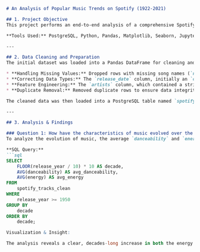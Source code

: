 ```markdown
# An Analysis of Popular Music Trends on Spotify (1922-2021)

## 1. Project Objective
This project performs an end-to-end analysis of a comprehensive Spotify dataset containing over 600,000 tracks. The objective is to uncover long-term trends in music characteristics, identify the most prolific artists in the catalog, and pinpoint the highest-energy songs of each decade. The analysis demonstrates skills in data cleaning, database management, advanced SQL querying, and data visualization.

**Tools Used:** PostgreSQL, Python, Pandas, Matplotlib, Seaborn, Jupyter Notebook

---

## 2. Data Cleaning and Preparation
The initial dataset was loaded into a Pandas DataFrame for cleaning and preparation before being loaded into a PostgreSQL database for analysis. Key cleaning steps included:

* **Handling Missing Values:** Dropped rows with missing song names (`name` column).
* **Correcting Data Types:** The `release_date` column, initially an `object`, was inconsistent (containing both full dates and just years). A `release_year` column was engineered by extracting the first four characters of the string to create a clean, consistent numeric feature.
* **Feature Engineering:** The `artists` column, which contained a string representation of a list, was parsed to create a `primary_artist` column containing only the first artist's name.
* **Duplicate Removal:** Removed duplicate rows to ensure data integrity.

The cleaned data was then loaded into a PostgreSQL table named `spotify_tracks_clean` for analysis.

---

## 3. Analysis & Findings

### Question 1: How have the characteristics of music evolved over the decades?
To analyze the evolution of music, the average `danceability` and `energy` were calculated for each decade since 1950.

**SQL Query:**
```sql
SELECT
    FLOOR(release_year / 10) * 10 AS decade,
    AVG(danceability) AS avg_danceability,
    AVG(energy) AS avg_energy
FROM
    spotify_tracks_clean
WHERE
    release_year >= 1950
GROUP BY
    decade
ORDER BY
    decade;

Visualization & Insight:

The analysis reveals a clear, decades-long increase in both the energy and danceability of popular music, peaking in the 2000s. The 2020s show the first slight decline in average energy, suggesting a potential shift in musical trends, possibly influenced by the rise of lower-energy, mood-based genres on streaming platforms.
